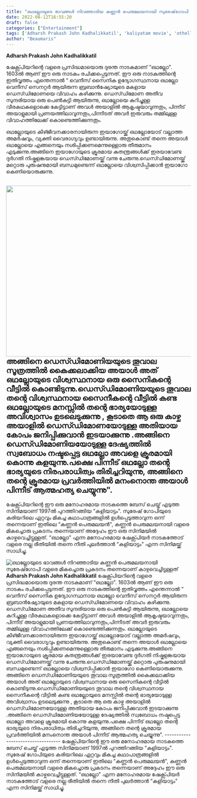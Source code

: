 ```yaml
---
title: "ഒഥല്ലോയുടെ ഭാവങ്ങൾ നിറഞ്ഞാടിയ കണ്ണൻ പെരുമലയനായി സുരേഷ്‌ഗോപി വളരെ മികച്ചൊരു പ്രകടനം തന്നെയാണ് കാഴ്ചവെച്ചിട്ടുള്ളത്"
date: 2022-08-12T16:55:20
draft: false
categories: ["Entertainment"]
tags: ['Adharsh Prakash John Kadhalikkatil', 'kaliyatam movie', 'othello']
author: "Beaumaris"
---
```


<strong>Adharsh Prakash John Kadhalikkatil </strong>

ഷേക്സ്പിയറിന്റെ വളരെ പ്രസിദ്ധമായൊരു ദുരന്ത നാടകമാണ് “ഒഥല്ലോ". 1603ൽ ആണ് ഈ ഒരു നാടകം രചിക്കപ്പെടുന്നത്. ഈ ഒരു നാടകത്തിന്റെ ഇതിവൃത്തം എന്തെന്നാൽ “ വെനീസ് സൈനിക ഉദ്യോഗസ്ഥനായ ഒഥല്ലോ വെനീസ് സെനറ്റർ ആയിരുന്ന ബ്രബാൻഷ്യോയുടെ മകളായ ഡെസ്ഡിമോണയെ വിവാഹം കഴിക്കുന്നു. ഡെസ്ഡിമോണ അതീവ സുന്ദരിയായ ഒരു പെൺകുട്ടി ആയിരുന്നു, ഒഥല്ലോയെ കുറിച്ചുള്ള വീരകഥകളൊക്കെ കേട്ടിട്ടാണ് അവൾ അയാളിൽ ആകൃഷ്ടയാവുന്നതും, പിന്നീട് അയാളുമായി പ്രണയത്തിലാവുന്നതും,പിന്നീടത് അവർ ഇരുവരും തമ്മിലുള്ള വിവാഹത്തിലേക്ക് കൊണ്ടെത്തിക്കുന്നതും.

ഒഥല്ലോയുടെ കീഴ്ജീവനക്കാരനായിരുന്ന ഇയാഗോയ്ക്ക് ഒഥല്ലോയോട് വല്ലാത്ത അമർഷവും, വ്യക്തി വൈരാഗ്യവും ഉണ്ടായിരുന്നു. അതുകൊണ്ട് തന്നെ അയാൾ ഒഥല്ലോയെ എങ്ങനെയും നശിപ്പിക്കണമെന്നുള്ളൊരു തീരുമാനം എടുക്കുന്നു.അങ്ങിനെ ഇയാഗോയുടെ ക്രൂരമായ കുതന്ത്രങ്ങൾക്ക് ഇരയാവേണ്ട ദുർഗതി നിഷ്കളങ്കയായ ഡെസ്ഡിമോണയ്ക്ക് വന്നു ചേരുന്നു.ഡെസ്ഡിമോണയ്ക്ക് മറ്റൊരു പുരുഷനുമായി ബന്ധമുണ്ടെന്ന് ഒഥല്ലോയെ വിശ്വസിപ്പിക്കാൻ ഇയാഗോ കെണിയൊരുക്കുന്നു.

<img class=" wp-image-346507 aligncenter" src="https://cdn.boolokam.com/articles/2022/08/egyyyyy.jpg" alt="" width="893" height="465" />അങ്ങിനെ ഡെസ്ഡിമോണിയയുടെ തൂവാല സൂത്രത്തിൽ കൈക്കലാക്കിയ അയാൾ അത് ഒഥല്ലോയുടെ വിശ്വസ്ഥനായ ഒരു സൈനികന്റെ വീട്ടിൽ കൊണ്ടിടുന്നു.ഡെസ്ഡിമോണിയയുടെ തൂവാല തന്റെ വിശ്വസ്ഥനായ സൈനീകന്റെ വീട്ടിൽ കണ്ട ഒഥല്ലോയുടെ മനസ്സിൽ തന്റെ ഭാര്യയോടുള്ള അവിശ്വാസം ഉടലെടുക്കുന്നു , കൂടാതെ ആ ഒരു കാഴ്ച അയാളിൽ ഡെസ്ഡിമോണയോടുള്ള അതിയായ കോപം ജനിപ്പിക്കുവാൻ ഇടയാക്കുന്നു .അങ്ങിനെ ഡെസ്ഡിമോണിയയോടുള്ള ദേഷ്യത്തിൽ സ്വബോധം നഷ്ടപ്പെട്ട ഒഥല്ലോ അവളെ ക്രൂരമായി കൊന്നു കളയുന്നു.പക്ഷെ പിന്നീട് ഒഥല്ലോ തന്റെ ഭാര്യയുടെ നിരപരാധിത്വം തിരിച്ചറിയുന്നു, അങ്ങിനെ തന്റെ ക്രൂരമായ പ്രവർത്തിയിൽ മനംനൊന്ത അയാൾ പിന്നീട് ആത്മഹത്യ ചെയ്യുന്നു".
----------------------------------
ഷേക്സ്പിയറിന്റെ ഈ ഒരു മനോഹരമായ നാടകത്തെ ബേസ് ചെയ്ത് എടുത്ത സിനിമയാണ് 1997ൽ പുറത്തിറങ്ങിയ “കളിയാട്ടം". സുരേഷ് ഗോപിയുടെ കരിയറിലെ ഏറ്റവും മികച്ച കഥാപാത്രങ്ങളിൽ ഉൾപ്പെടുത്താവുന്ന ഒന്ന് തന്നെയാണ് ഇതിലെ “കണ്ണൻ പെരുമലയൻ", കണ്ണൻ പെരുമലയനായി വളരെ മികച്ചൊരു പ്രകടനം തന്നെയാണ് അദ്ദേഹം ഈ ഒരു സിനിമയിൽ കാഴ്ചവെച്ചിട്ടുള്ളത്. “ഒഥല്ലോ" എന്ന മനോഹരമായ ഷേക്സ്പിയർ നാടകത്തോട് വളരെ നല്ല രീതിയിൽ തന്നെ നീതി പുലർത്താൻ “കളിയാട്ടം" എന്ന സിനിമയ്ക്ക് സാധിച്ചു.


![ഒഥല്ലോയുടെ ഭാവങ്ങൾ നിറഞ്ഞാടിയ കണ്ണൻ പെരുമലയനായി സുരേഷ്‌ഗോപി വളരെ മികച്ചൊരു പ്രകടനം തന്നെയാണ് കാഴ്ചവെച്ചിട്ടുള്ളത്](https://cdn.boolokam.com/articles/2022/08/egyyyyy.jpg)**Adharsh Prakash John Kadhalikkatil** ഷേക്സ്പിയറിന്റെ വളരെ പ്രസിദ്ധമായൊരു ദുരന്ത നാടകമാണ് “ഒഥല്ലോ". 1603ൽ ആണ് ഈ ഒരു നാടകം രചിക്കപ്പെടുന്നത്. ഈ ഒരു നാടകത്തിന്റെ ഇതിവൃത്തം എന്തെന്നാൽ “ വെനീസ് സൈനിക ഉദ്യോഗസ്ഥനായ ഒഥല്ലോ വെനീസ് സെനറ്റർ ആയിരുന്ന ബ്രബാൻഷ്യോയുടെ മകളായ ഡെസ്ഡിമോണയെ വിവാഹം കഴിക്കുന്നു. ഡെസ്ഡിമോണ അതീവ സുന്ദരിയായ ഒരു പെൺകുട്ടി ആയിരുന്നു, ഒഥല്ലോയെ കുറിച്ചുള്ള വീരകഥകളൊക്കെ കേട്ടിട്ടാണ് അവൾ അയാളിൽ ആകൃഷ്ടയാവുന്നതും, പിന്നീട് അയാളുമായി പ്രണയത്തിലാവുന്നതും,പിന്നീടത് അവർ ഇരുവരും തമ്മിലുള്ള വിവാഹത്തിലേക്ക് കൊണ്ടെത്തിക്കുന്നതും. ഒഥല്ലോയുടെ കീഴ്ജീവനക്കാരനായിരുന്ന ഇയാഗോയ്ക്ക് ഒഥല്ലോയോട് വല്ലാത്ത അമർഷവും, വ്യക്തി വൈരാഗ്യവും ഉണ്ടായിരുന്നു. അതുകൊണ്ട് തന്നെ അയാൾ ഒഥല്ലോയെ എങ്ങനെയും നശിപ്പിക്കണമെന്നുള്ളൊരു തീരുമാനം എടുക്കുന്നു.അങ്ങിനെ ഇയാഗോയുടെ ക്രൂരമായ കുതന്ത്രങ്ങൾക്ക് ഇരയാവേണ്ട ദുർഗതി നിഷ്കളങ്കയായ ഡെസ്ഡിമോണയ്ക്ക് വന്നു ചേരുന്നു.ഡെസ്ഡിമോണയ്ക്ക് മറ്റൊരു പുരുഷനുമായി ബന്ധമുണ്ടെന്ന് ഒഥല്ലോയെ വിശ്വസിപ്പിക്കാൻ ഇയാഗോ കെണിയൊരുക്കുന്നു. അങ്ങിനെ ഡെസ്ഡിമോണിയയുടെ തൂവാല സൂത്രത്തിൽ കൈക്കലാക്കിയ അയാൾ അത് ഒഥല്ലോയുടെ വിശ്വസ്ഥനായ ഒരു സൈനികന്റെ വീട്ടിൽ കൊണ്ടിടുന്നു.ഡെസ്ഡിമോണിയയുടെ തൂവാല തന്റെ വിശ്വസ്ഥനായ സൈനീകന്റെ വീട്ടിൽ കണ്ട ഒഥല്ലോയുടെ മനസ്സിൽ തന്റെ ഭാര്യയോടുള്ള അവിശ്വാസം ഉടലെടുക്കുന്നു , കൂടാതെ ആ ഒരു കാഴ്ച അയാളിൽ ഡെസ്ഡിമോണയോടുള്ള അതിയായ കോപം ജനിപ്പിക്കുവാൻ ഇടയാക്കുന്നു .അങ്ങിനെ ഡെസ്ഡിമോണിയയോടുള്ള ദേഷ്യത്തിൽ സ്വബോധം നഷ്ടപ്പെട്ട ഒഥല്ലോ അവളെ ക്രൂരമായി കൊന്നു കളയുന്നു.പക്ഷെ പിന്നീട് ഒഥല്ലോ തന്റെ ഭാര്യയുടെ നിരപരാധിത്വം തിരിച്ചറിയുന്നു, അങ്ങിനെ തന്റെ ക്രൂരമായ പ്രവർത്തിയിൽ മനംനൊന്ത അയാൾ പിന്നീട് ആത്മഹത്യ ചെയ്യുന്നു". \---------------------------------- ഷേക്സ്പിയറിന്റെ ഈ ഒരു മനോഹരമായ നാടകത്തെ ബേസ് ചെയ്ത് എടുത്ത സിനിമയാണ് 1997ൽ പുറത്തിറങ്ങിയ “കളിയാട്ടം". സുരേഷ് ഗോപിയുടെ കരിയറിലെ ഏറ്റവും മികച്ച കഥാപാത്രങ്ങളിൽ ഉൾപ്പെടുത്താവുന്ന ഒന്ന് തന്നെയാണ് ഇതിലെ “കണ്ണൻ പെരുമലയൻ", കണ്ണൻ പെരുമലയനായി വളരെ മികച്ചൊരു പ്രകടനം തന്നെയാണ് അദ്ദേഹം ഈ ഒരു സിനിമയിൽ കാഴ്ചവെച്ചിട്ടുള്ളത്. “ഒഥല്ലോ" എന്ന മനോഹരമായ ഷേക്സ്പിയർ നാടകത്തോട് വളരെ നല്ല രീതിയിൽ തന്നെ നീതി പുലർത്താൻ “കളിയാട്ടം" എന്ന സിനിമയ്ക്ക് സാധിച്ചു.
